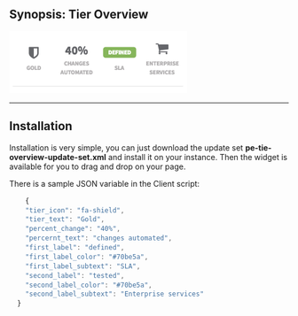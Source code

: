 ## Synopsis: Tier Overview

![alt text](../images/pe-tier-overview-snippet.png "Tier Overview")

***

## Installation

Installation is very simple, you can just download the update set **pe-tie-overview-update-set.xml** and install it on your instance. Then the widget is available for you to drag and drop on your page.

There is a sample JSON variable in the Client script:

```javascript
    {
    "tier_icon": "fa-shield",
    "tier_text": "Gold",
    "percent_change": "40%",
    "percernt_text": "changes automated",
    "first_label": "defined",
    "first_label_color": "#70be5a",
    "first_label_subtext": "SLA",
    "second_label": "tested",
    "second_label_color": "#70be5a",
    "second_label_subtext": "Enterprise services"
  }
```